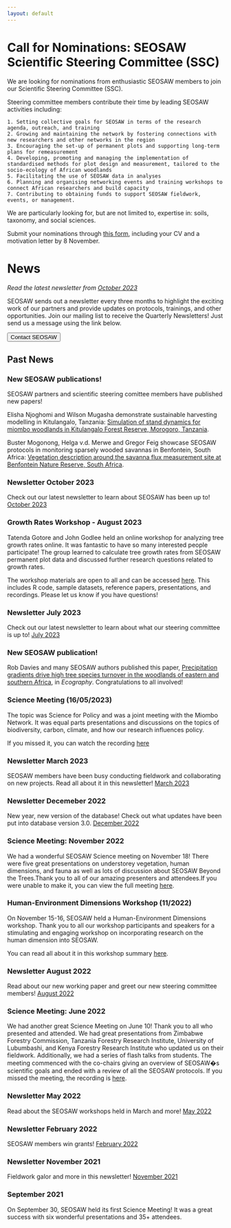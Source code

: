```yaml
---
layout: default
---
```


# Call for Nominations: SEOSAW Scientific Steering Committee (SSC) 

We are looking for nominations from enthusiastic SEOSAW members to join our Scientific Steering Committee (SSC).   

Steering committee members contribute their time by leading SEOSAW activities including: 

    1. Setting collective goals for SEOSAW in terms of the research agenda, outreach, and training 
    2. Growing and maintaining the network by fostering connections with new researchers and other networks in the region  
    3. Encouraging the set-up of permanent plots and supporting long-term plans for remeasurement 
    4. Developing, promoting and managing the implementation of standardised methods for plot design and measurement, tailored to the socio-ecology of African woodlands 
    5. Facilitating the use of SEOSAW data in analyses 
    6. Planning and organising networking events and training workshops to connect African researchers and build capacity 
    7. Contributing to obtaining funds to support SEOSAW fieldwork, events, or management.  

We are particularly looking for, but are not limited to, expertise in: soils, taxonomy, and social sciences. 

Submit your nominations through [this form](https://forms.gle/pCptKyZU1EQ2ARL66), including your CV and a motivation letter by 8 November. 


# News

*Read the latest newsletter from [October 2023](https://sway.office.com/DV3l6bGWJnGIDHis?ref=Link)*

SEOSAW sends out a newsletter every three months to highlight the exciting work of our partners and provide updates on protocols, trainings, and other opportunities. Join our mailing list to receive the Quarterly Newsletters! Just send us a message using the link below.

<div class="landing-btn-wrapper">
<form action="{{ site.baseurl }}/contact.html">
 <button class="landing-btn" type="submit">Contact SEOSAW</button>
</form>
</div>


## Past News

### New SEOSAW publications!

SEOSAW partners and scientific steering comittee members have published new papers! 

Elisha Njoghomi and Wilson Mugasha demonstrate sustainable harvesting modelling in Kitulangalo, Tanzania: [Simulation of stand dynamics for miombo woodlands in Kitulangalo Forest Reserve, Morogoro, Tanzania](https://doi.org/10.1080/13416979.2023.2239136).

Buster Mogonong, Helga v.d. Merwe and Gregor Feig showcase SEOSAW protocols in monitoring sparsely wooded savannas in Benfontein, South Africa: [Vegetation description around the savanna flux measurement site at Benfontein Nature Reserve, South Africa](https://doi.org/10.1016/j.sajb.2023.09.010). 

### Newsletter October 2023

Check out our latest newsletter to learn about SEOSAW has been up to! [October 2023](https://sway.office.com/DV3l6bGWJnGIDHis?ref=Link)

### Growth Rates Workshop - August 2023

Tatenda Gotore and John Godlee held an online workshop for analyzing tree growth rates online. It was fantastic to have so many interested people participate! The group learned to calculate tree growth rates from SEOSAW permanent plot data and discussed further research questions related to growth rates. 

The workshop materials are open to all and can be accessed [here](https://drive.google.com/drive/folders/1NP3vjDOvXwqJbUz5Cd3R-ZFG7H2RholA?usp=drive_link). This includes R code, sample datasets, reference papers, presentations, and recordings. Please let us know if you have questions!

### Newsletter July 2023

Check out our latest newsletter to learn about what our steering committee is up to! [July 2023](https://sway.office.com/QKNCYwypIZdKfBq0?ref=Link&loc=play)

### New SEOSAW publication!

Rob Davies and many SEOSAW authors published this paper, [Precipitation gradients drive high tree species turnover in the woodlands of eastern and southern Africa](http://doi.org/10.1111/ecog.06720), in *Ecography*. Congratulations to all involved!

### Science Meeting (16/05/2023)

The topic was Science for Policy and was a joint meeting with the Miombo Network. It was equal parts presentations and discussions on the topics of biodiversity, carbon, climate, and how our research influences policy.

If you missed it, you can watch the recording [here](https://ed-ac-uk.zoom.us/rec/share/PFYFAeZ1tdQvRRkDshbqaLIcrKiJSQpe2AlaMe0kM3agraXHI1WoaCBLNzKePVE0.gkyWD2nHGTGj1VT8) 

### Newsletter March 2023

SEOSAW members have been busy conducting fieldwork and collaborating on new projects. Read all about it in this newsletter! [March 2023](https://sway.office.com/63ZWok7hoAYdSMgs?ref=Link)

### Newsletter Decemeber 2022

New year, new version of the database! Check out what updates have been put into database version 3.0. [December 2022](https://sway.office.com/CZLMRbX1jvRTiDqU?ref=Link)

### Science Meeting: November 2022

We had a wonderful SEOSAW Science meeting on November 18! There were five great presentations on understorey vegetation, human dimensions, and fauna as well as lots of discussion about SEOSAW Beyond the Trees.Thank you to all of our amazing presenters and attendees.If you were unable to make it, you can view the full meeting [here](https://ed-ac-uk.zoom.us/rec/share/1XNUAWWfMmq9uE4nBZ_cJ8OrG6AZSTHevzYZgTt8heTcBJWCfylZBBhnMzeM6uUB.All97l2vuW8Wh7A0).

### Human-Environment Dimensions Workshop (11/2022)

On November 15-16, SEOSAW held a Human-Environment Dimensions workshop. Thank you to all our workshop participants and speakers for a stimulating and engaging workshop on incorporating research on the human dimension into SEOSAW. 

You can read all about it in this workshop summary [here](https://bitbucket.org/miombo/seosaw/raw/master/doc/workshop_reports%5CH-E%20Workshop%20Report.pdf).

### Newsletter August 2022

Read about our new working paper and greet our new steering committee members! [August 2022](https://sway.office.com/jP61ngxt4D6yeHPz?ref=Link)

### Science Meeting: June 2022

 We had another great Science Meeting on June 10! Thank you to all who presented and attended. We had great presentations from Zimbabwe Forestry Commission, Tanzania Forestry Research Institute, University of Lubumbashi, and Kenya Forestry Research Institute who updated us on their fieldwork. Additionally, we had a series of flash talks from students. The meeting commenced with the co-chairs giving an overview of SEOSAW�s scientific goals and ended with a review of all the SEOSAW protocols. If you missed the meeting, the recording is [here](https://ed-ac-uk.zoom.us/rec/share/YYCAuZ53oAowLyJspCZU1b03-ZGU-5Tryj4Uy29tr8c5xb_ATpzRqXAO0lcr6BsZ.c3udR6Wf4wtYjnoJ).

### Newsletter May 2022

Read about the SEOSAW workshops held in March and more! [May 2022](https://sway.office.com/1ygFjSV2UCFKd6qP?ref=Link)

### Newsletter February 2022

SEOSAW members win grants! [February 2022](https://sway.office.com/yOc4A2qqAXhZAvSJ?ref=Link)

### Newsletter November 2021

 Fieldwork galor and more in this newsletter! [November 2021](https://sway.office.com/Hl8XFdvCgiowQiVs?ref=Link)
 
### September 2021

On September 30, SEOSAW held its first Science Meeting! It was a great success with six wonderful presentations and 35+ attendees. 


